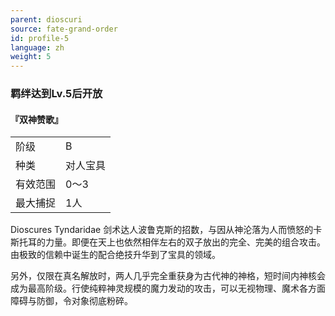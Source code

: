 ```yaml
---
parent: dioscuri
source: fate-grand-order
id: profile-5
language: zh
weight: 5
---
```


### 羁绊达到Lv.5后开放

#### 『双神赞歌』

<table>
  <tr><td>阶级</td><td>B</td></tr>
  <tr><td>种类</td><td>对人宝具</td></tr>
  <tr><td>有效范围</td><td>0～3</td></tr>
  <tr><td>最大捕捉</td><td>1人</td></tr>
</table>

Dioscures Tyndaridae
剑术达人波鲁克斯的招数，与因从神沦落为人而愤怒的卡斯托耳的力量。即便在天上也依然相伴左右的双子放出的完全、完美的组合攻击。
由极致的信赖中诞生的配合绝技升华到了宝具的领域。

另外，仅限在真名解放时，两人几乎完全重获身为古代神的神格，短时间内神核会成为最高阶级。行使纯粹神灵规模的魔力发动的攻击，可以无视物理、魔术各方面障碍与防御，令对象彻底粉碎。
